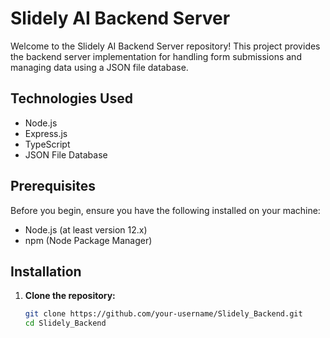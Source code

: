 # Slidely AI Backend Server

Welcome to the Slidely AI Backend Server repository! This project provides the backend server implementation for handling form submissions and managing data using a JSON file database.

## Technologies Used

- Node.js
- Express.js
- TypeScript
- JSON File Database

## Prerequisites

Before you begin, ensure you have the following installed on your machine:

- Node.js (at least version 12.x)
- npm (Node Package Manager)

## Installation

1. **Clone the repository:**

   ```bash
   git clone https://github.com/your-username/Slidely_Backend.git
   cd Slidely_Backend

